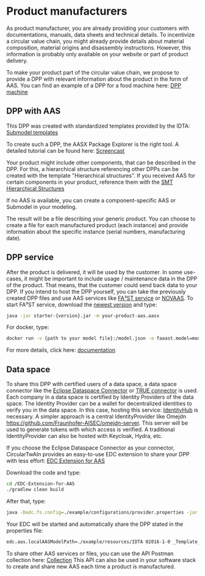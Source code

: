 # Product manufacturers

As product manufacturer, you are already providing your customers with documentations, manuals, data sheets and technical details.
To incentivize a circular value chain, you might already provide details about material composition, material origins and disassembly instructions. However, this information is probably only available on your website or part of product delivery.

To make your product part of the circular value chain, we propose to provide a DPP with relevant information about the product in the form of AAS.
You can find an example of a DPP for a food machine here: [DPP machine](https://market.aas-suite.com/api/Vws/download?id=78)

## DPP with AAS
This DPP was created with standardized templates provided by the IDTA: [Submodel templates](https://industrialdigitaltwin.org/en/content-hub/submodels)

To create such a DPP, the AASX Package Explorer is the right tool. A detailed tutorial can be found here: [Screencast](https://admin-shell-io.com/screencasts/)

Your product might include other components, that can be described in the DPP. For this, a hierarchical structure referencing other DPPs can be created with the template "Hierarchical structures". If you received AAS for certain components in your product, reference them with the [SMT Hierarchical Structures](https://github.com/admin-shell-io/submodel-templates/tree/main/published/Hierarchical%20Structures%20enabling%20Bills%20of%20Material/1/0)

If no AAS is available, you can create a component-specific AAS or Submodel in your modeling.

The result will be a file describing your generic product. You can choose to create a file for each manufactured product (each instance) and provide information about the specific instance (serial numbers, manufacturing date).



## DPP service 
After the product is delivered, it will be used by the customer. In some use-cases, it might be important to include usage / maintenance data in the DPP of the product. That means, that the customer could send back data to your DPP.
If you intend to host the DPP yourself, you can take the previously created DPP files and use AAS services like [FA³ST service](https://github.com/FraunhoferIOSB/FAAAST-Service) or [NOVAAS](https://gitlab.com/novaas/catalog/nova-school-of-science-and-technology/novaas).
To start FA³ST service, download the [newest version](https://repo1.maven.org/maven2/de/fraunhofer/iosb/ilt/faaast/service/starter/1.0.1/starter-1.0.1.jar) and type:
```sh
java -jar starter-{version}.jar -m your-product-aas.aasx
```
For docker, type:
```sh
docker run -v {path to your model file}:/model.json -e faaast.model=model.json fraunhoferiosb/faaast-service
```
For more details, click here: [documentation](https://faaast-service.readthedocs.io/en/latest/basics/usage.html)

## Data space 
To share this DPP with certified users of a data space, a data space connector like the [Eclipse Dataspace Connector](https://github.com/eclipse-edc/Connector) or [TRUE connector](https://github.com/Engineering-Research-and-Development/true-connector) is used.
Each company in a data space is certified by Identity Providers of the data space. The Identity Provider can be a wallet for decentralized identities to verify you in the data space. In this case, hosting this service: [IdentityHub](https://github.com/eclipse-edc/IdentityHub) is necessary. A simpler approach is a central IdentityProvider like Omejdn https://github.com/Fraunhofer-AISEC/omejdn-server. This server will be used to generate tokens with which access is verified. A traditional IdentityProvider can also be hosted with Keycloak, Hydra, etc.

If you choose the Eclipse Dataspace Connector as your connector, CircularTwAIn provides an easy-to-use EDC extension to share your DPP with less effort:
[EDC Extension for AAS](https://github.com/Circular-TwAIn/EDC-Extension-for-AAS)

Download the code and type:
```sh
cd /EDC-Extension-for-AAS
./gradlew clean build
```

After that, type:
```sh
java -Dedc.fs.config=./example/configurations/provider.properties -jar ./example/build/libs/dataspace-connector.jar
``` 
Your EDC will be started and automatically share the DPP stated in the properties file:
```sh
edc.aas.localAASModelPath=./example/resources/IDTA 02016-1-0 _Template_ControlComponentInstance.aasx
```

To share other AAS services or files, you can use the API Postman collection here: [Collection](https://github.com/FraunhoferIOSB/EDC-Extension-for-AAS/tree/main/example/resources)
This API can also be used in your software stack to create and share new AAS each time a product is manufactured.

